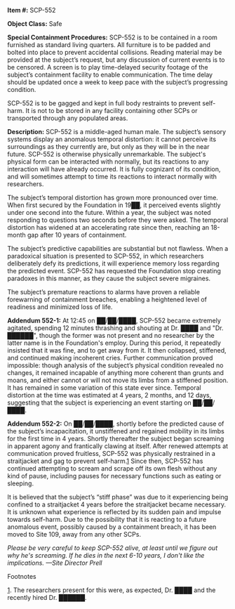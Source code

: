 **Item #:** SCP-552

**Object Class:** Safe

**Special Containment Procedures:** SCP-552 is to be contained in a room furnished as standard living quarters. All furniture is to be padded and bolted into place to prevent accidental collisions. Reading material may be provided at the subject’s request, but any discussion of current events is to be censored. A screen is to play time-delayed security footage of the subject’s containment facility to enable communication. The time delay should be updated once a week to keep pace with the subject’s progressing condition.

SCP-552 is to be gagged and kept in full body restraints to prevent self-harm. It is not to be stored in any facility containing other SCPs or transported through any populated areas.

**Description:** SCP-552 is a middle-aged human male. The subject’s sensory systems display an anomalous temporal distortion: it cannot perceive its surroundings as they currently are, but only as they will be in the near future. SCP-552 is otherwise physically unremarkable. The subject's physical form can be interacted with normally, but its reactions to any interaction will have already occurred. It is fully cognizant of its condition, and will sometimes attempt to time its reactions to interact normally with researchers.

The subject’s temporal distortion has grown more pronounced over time. When first secured by the Foundation in 19██, it perceived events slightly under one second into the future. Within a year, the subject was noted responding to questions two seconds before they were asked. The temporal distortion has widened at an accelerating rate since then, reaching an 18-month gap after 10 years of containment.

The subject’s predictive capabilities are substantial but not flawless. When a paradoxical situation is presented to SCP-552, in which researchers deliberately defy its predictions, it will experience memory loss regarding the predicted event. SCP-552 has requested the Foundation stop creating paradoxes in this manner, as they cause the subject severe migraines.

The subject’s premature reactions to alarms have proven a reliable forewarning of containment breaches, enabling a heightened level of readiness and minimized loss of life.

**Addendum 552-1:** At 12:45 on ██/██/████, SCP-552 became extremely agitated, spending 12 minutes thrashing and shouting at Dr. ████ and "Dr. ██████", though the former was not present and no researcher by the latter name is in the Foundation's employ. During this period, it repeatedly insisted that it was fine, and to get away from it. It then collapsed, stiffened, and continued making incoherent cries. Further communication proved impossible: though analysis of the subject’s physical condition revealed no changes, it remained incapable of anything more coherent than grunts and moans, and either cannot or will not move its limbs from a stiffened position. It has remained in some variation of this state ever since. Temporal distortion at the time was estimated at 4 years, 2 months, and 12 days, suggesting that the subject is experiencing an event starting on ██/██/████.

**Addendum 552-2:** On ██/██/████, shortly before the predicted cause of the subject’s incapacitation, it unstiffened and regained mobility in its limbs for the first time in 4 years. Shortly thereafter the subject began screaming in apparent agony and frantically clawing at itself. After renewed attempts at communication proved fruitless, SCP-552 was physically restrained in a straitjacket and gag to prevent self-harm.[1](javascript:;) Since then, SCP-552 has continued attempting to scream and scrape off its own flesh without any kind of pause, including pauses for necessary functions such as eating or sleeping.

It is believed that the subject’s “stiff phase” was due to it experiencing being confined to a straitjacket 4 years before the straitjacket became necessary. It is unknown what experience is reflected by its sudden pain and impulse towards self-harm. Due to the possibility that it is reacting to a future anomalous event, possibly caused by a containment breach, it has been moved to Site 109, away from any other SCPs.

_Please be very careful to keep SCP-552 alive, at least until we figure out why he's screaming. If he dies in the next 6-10 years, I don't like the implications. —Site Director Prell_

Footnotes

[1](javascript:;). The researchers present for this were, as expected, Dr. ████ and the recently hired Dr. ██████.